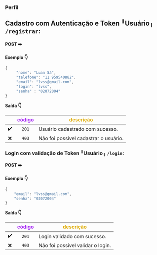 
### Perfil

## Cadastro com Autenticação e Token ╹Usuário╷ **`/registrar`**:

#### POST ➡️

**Exemplo 👇**
```js
{
     "nome": "Luan Sá",
	 "telefone": "11 959540882",
	 "email": "lvss@gmail.com",
	 "login": "lvss",
	 "senha" : "02072004"
}
```
**Saída 👇**

|  | <font color="#aa31f5">código</font> | <font color="#e0af0d">descrição</font> |
|:------:|:------:|-----------|
✔️ | `201` | Usuário cadastrado com sucesso.
❌ | `403` | Não foi possível cadastrar o usuário.

### Login com validação de Token ╹Usuário╷ **`/login`**:

#### POST ➡️

**Exemplo 👇**
```js
{
	"email": "lvss@gmail.com",
	"senha": "02072004"
}
```

**Saída 👇**

|  | <font color="#aa31f5">código</font> | <font color="#e0af0d">descrição</font> |
|:------:|:------:|-----------|
| ✔️ | `201` | Login validado com sucesso.
| ❌ | `403` | Não foi possivel validar o login.
